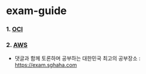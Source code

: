 # exam-guide

### 1. [OCI](https://github.com/sghaha/exam-guide/blob/main/document/oci/oci_main.md)
### 2. [AWS](https://github.com/sghaha/exam-guide/blob/main/document/aws/aws_main.md)



- 댓글과 함께 토론하며 공부하는 대한민국 최고의 공부장소 : 
https://exam.sghaha.com
